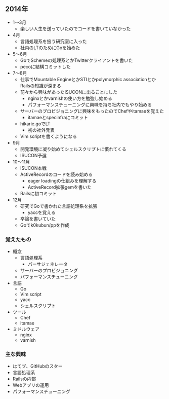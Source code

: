 ## 2014年
- 1〜3月
  - 楽しい人生を送っていたのでコードを書いていなかった
- 4月
  - 言語処理系を扱う研究室に入った
  - 社内のLTのためにGoを始めた
- 5〜6月
  - GoでSchemeの処理系とかTwitterクライアントを書いた
  - pecoに結構コミットした
- 7〜8月
  - 仕事でMountable EngineとかSTIとかpolymorphic associationとかRailsの知識が深まる
  - 前々から興味があったISUCONに出ることにした
     - nginxとかvarnishの使い方を勉強し始める
     - パフォーマンスチューニングに興味を持ち社内でもやり始める
  - サーバーのプロビジョニングに興味をもったのでChefやitamaeを覚えた
     - itamaeとspecinfraにコミット
  - hikarie.goでLT
     - 初の社外発表
  - Vim scriptを書くようになる
- 9月
  - 開発環境に凝り始めてシェルスクリプトに慣れてくる
  - ISUCON予選
- 10〜11月
  - ISUCON本戦
  - ActiveRecordのコードを読み始める
     - eager loadingの仕組みを理解する
     - ActiveRecord拡張gemを書いた
  - Railsに初コミット
- 12月
  - 研究でGoで書かれた言語処理系を拡張
    - yaccを覚える
  - 卒論を書いていた
  - Goでk0kubun/ppを作成

### 覚えたもの
- 概念
  - 言語処理系
     - パーサジェネレータ
  - サーバーのプロビジョニング
  - パフォーマンスチューニング
- 言語
  - Go
  - Vim script
  - yacc
  - シェルスクリプト
- ツール
  - Chef
  - itamae
- ミドルウェア
  - nginx
  - varnish

### 主な興味
- はてブ、GitHubのスター
- 言語処理系
- Railsの内部
- Webアプリの運用
- パフォーマンスチューニング
